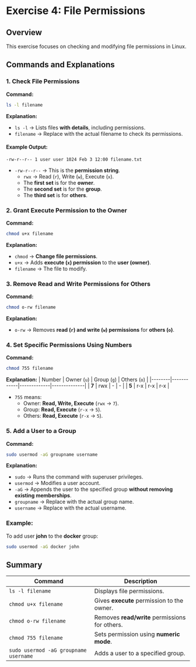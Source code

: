 # Exercise 4: File Permissions

## Overview
This exercise focuses on checking and modifying file permissions in Linux.

## Commands and Explanations

### 1. Check File Permissions
**Command:**
```bash
ls -l filename
```
**Explanation:**
- `ls -l` → Lists files **with details**, including permissions.
- `filename` → Replace with the actual filename to check its permissions.

#### Example Output:
```
-rw-r--r-- 1 user user 1024 Feb 3 12:00 filename.txt
```
- `-rw-r--r--` → This is the **permission string**.
    - `rwx` → Read (`r`), Write (`w`), Execute (`x`).
    - The **first set** is for the **owner**.
    - The **second set** is for the **group**.
    - The **third set** is for **others**.

### 2. Grant Execute Permission to the Owner
**Command:**
```bash
chmod u+x filename
```
**Explanation:**
- `chmod` → **Change file permissions**.
- `u+x` → Adds **execute (`x`) permission** to the **user (owner)**.
- `filename` → The file to modify.

### 3. Remove Read and Write Permissions for Others
**Command:**
```bash
chmod o-rw filename
```
**Explanation:**
- `o-rw` → Removes **read (`r`) and write (`w`) permissions** for **others (`o`)**.

### 4. Set Specific Permissions Using Numbers
**Command:**
```bash
chmod 755 filename
```
**Explanation:**
| Number | Owner (`u`) | Group (`g`) | Others (`o`) |
|--------|------------|-------------|--------------|
| **7**  | rwx | - | - |
| **5**  | r-x | r-x | r-x |

- `755` means:
    - Owner: **Read, Write, Execute** (`rwx` → `7`).
    - Group: **Read, Execute** (`r-x` → `5`).
    - Others: **Read, Execute** (`r-x` → `5`).

### 5. Add a User to a Group
**Command:**
```bash
sudo usermod -aG groupname username
```
**Explanation:**
- `sudo` → Runs the command with superuser privileges.
- `usermod` → Modifies a user account.
- `-aG` → Appends the user to the specified group **without removing existing memberships**.
- `groupname` → Replace with the actual group name.
- `username` → Replace with the actual username.

### Example:
To add user **john** to the **docker** group:
```bash
sudo usermod -aG docker john
```

## Summary
| Command | Description |
|---------|------------|
| `ls -l filename` | Displays file permissions. |
| `chmod u+x filename` | Gives **execute** permission to the owner. |
| `chmod o-rw filename` | Removes **read/write** permissions for others. |
| `chmod 755 filename` | Sets permission using **numeric mode**. |
| `sudo usermod -aG groupname username` | Adds a user to a specified group. |


